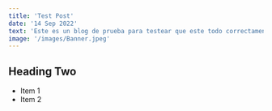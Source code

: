 ```yaml
---
title: 'Test Post'
date: '14 Sep 2022'
text: 'Este es un blog de prueba para testear que este todo correctamente en la web de Karu Mawida y lograr mostrar los blogs a los clientes. También soy el texto del test blog 12 que se mostrara en este post. Este es un blog de prueba para testear que este todo correctamente en la web de Karu Mawida y lograr mostrar los blogs a los clientes. También soy el texto del test blog 12 que se mostrara en este post.'
image: '/images/Banner.jpeg'
---
```


## Heading Two

* Item 1
* Item 2